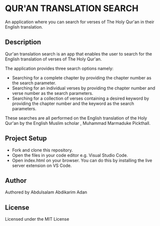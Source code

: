 # QUR'AN TRANSLATION SEARCH
An application where you can search for verses of The Holy Qur'an in their English translation.

## Description
Qur'an translation search is an app that enables the user to search for the English translation of verses of The Holy Qur'an.

The application provides three search options namely:
* Searching for a complete chapter by providing the chapter number as the search parameter.
* Searching for an individual verses by providing the chapter number and verse number as the search parameters.
* Searching for a collection of verses containing a desired keyword by providing the chapter number and the keyword as the search parameters.

These searches are all performed on the English translation of the Holy Qur'an by the English Muslim scholar , Muhammad Marmaduke Pickthall.

## Project Setup
* Fork and clone this repository.
* Open the files in your code editor e.g. Visual Studio Code.
* Open index.html on your browser. You can do this by installing the live server extension on VS Code.

## Author
Authored by Abdulsalam Abdikarim Adan

## License
Licensed under the MIT License


